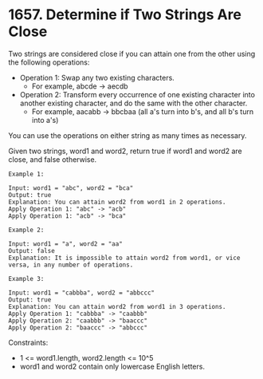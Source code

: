 # 1657. Determine if Two Strings Are Close

Two strings are considered close if you can attain one from the other using the following operations:

- Operation 1: Swap any two existing characters.
  - For example, abcde -> aecdb
- Operation 2: Transform every occurrence of one existing character into another existing character, and do the same with the other character.
  - For example, aacabb -> bbcbaa (all a's turn into b's, and all b's turn into a's)

You can use the operations on either string as many times as necessary.

Given two strings, word1 and word2, return true if word1 and word2 are close, and false otherwise.

```text
Example 1:

Input: word1 = "abc", word2 = "bca"
Output: true
Explanation: You can attain word2 from word1 in 2 operations.
Apply Operation 1: "abc" -> "acb"
Apply Operation 1: "acb" -> "bca"

Example 2:

Input: word1 = "a", word2 = "aa"
Output: false
Explanation: It is impossible to attain word2 from word1, or vice versa, in any number of operations.

Example 3:

Input: word1 = "cabbba", word2 = "abbccc"
Output: true
Explanation: You can attain word2 from word1 in 3 operations.
Apply Operation 1: "cabbba" -> "caabbb"
Apply Operation 2: "caabbb" -> "baaccc"
Apply Operation 2: "baaccc" -> "abbccc"
```

Constraints:

- 1 <= word1.length, word2.length <= 10^5
- word1 and word2 contain only lowercase English letters.
